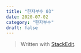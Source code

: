 ```yaml
---
title: "한자부수 03"
date: 2020-07-02
category: "한자부수"
draft: false
---
```



> Written with [StackEdit](https://stackedit.io/).
<!--stackedit_data:
eyJoaXN0b3J5IjpbLTEwNjUyMTI0ODZdfQ==
-->